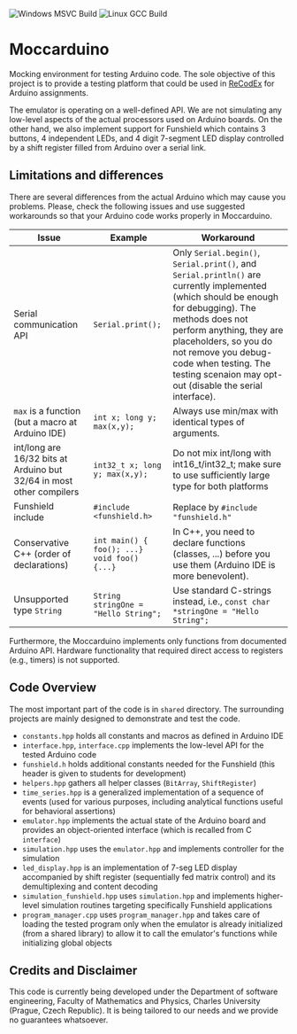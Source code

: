 ![Windows MSVC Build](https://github.com/krulis-martin/Moccarduino/workflows/Windows%20MSVC%20Build/badge.svg)
![Linux GCC Build](https://github.com/krulis-martin/Moccarduino/workflows/Linux%20GCC%20Build/badge.svg)

# Moccarduino

Mocking environment for testing Arduino code. The sole objective of this project is to provide a testing platform that could be used in
[ReCodEx](https://github.com/ReCodEx) for Arduino assignments.

The emulator is operating on a well-defined API. We are not simulating any low-level aspects of the actual processors used on Arduino boards.
On the other hand, we also implement support for Funshield which contains 3 buttons, 4 independent LEDs, and 4 digit 7-segment LED display controlled by a shift register filled from Arduino over a serial link.

## Limitations and differences

There are several differences from the actual Arduino which may cause you problems. Please, check the following issues and use suggested workarounds so that your Arduino code works properly in Moccarduino.

<table class="table">
<thead>
	<tr>
		<th>Issue</th>
		<th>Example</th>
		<th>Workaround</th>
	</tr>
</thead>
<tbody>
	<tr>
		<td>Serial communication API</td>
		<td class="text-nowrap"><code>Serial.print();</code></td>
		<td>Only <code>Serial.begin()</code>, <code>Serial.print()</code>, and <code>Serial.println()</code> are currently implemented (which should be enough for debugging). The methods does not perform anything, they are placeholders, so you do not remove you debug-code when testing. The testing scenaion may opt-out (disable the serial interface).</td>
	</tr>
	<tr>
		<td><code>max</code> is a function (but a macro at Arduino IDE)</td>
		<td class="text-nowrap"><code>int x; long y; max(x,y);</code></td>
		<td>Always use min/max with identical types of arguments.</td>
	</tr>
	<tr>
		<td>int/long are 16/32 bits at Arduino but 32/64 in most other compilers</td>
		<td class="text-nowrap"><code>int32_t x; long y; max(x,y);</code></td>
		<td>Do not mix int/long with int16_t/int32_t; make sure to use sufficiently large type for both platforms</td>
	</tr>
	<tr>
		<td>Funshield include</td>
		<td class="text-nowrap"><code>#include &lt;funshield.h&gt;</code></td>
		<td>Replace by <code>#include "funshield.h"</code></td>
	</tr>
	<tr>
		<td>Conservative C++ (order of declarations)</td>
		<td class="text-nowrap"><code>int main() { foo(); ...}</code><br><code>void foo() {...}</code></td>
		<td>In C++, you need to declare functions (classes, ...) before you use them (Arduino IDE is more benevolent).</td>
	</tr>
	<tr>
		<td>Unsupported type <code>String</code></td>
		<td class="text-nowrap"><code>String stringOne = "Hello String";</code></td>
		<td>Use standard C-strings instead, i.e., <code>const char *stringOne = "Hello String";</code></td>
	</tr>
</tbody>
</table>

Furthermore, the Moccarduino implements only functions from documented Arduino API. Hardware functionality that required direct access to registers (e.g., timers) is not supported.

## Code Overview

The most important part of the code is in `shared` directory. The surrounding projects are mainly designed to demonstrate and test the code.

- `constants.hpp` holds all constants and macros as defined in Arduino IDE
- `interface.hpp`, `interface.cpp` implements the low-level API for the tested Arduino code
- `funshield.h` holds additional constants needed for the Funshield (this header is given to students for development)
- `helpers.hpp` gathers all helper classes (`BitArray`, `ShiftRegister`)
- `time_series.hpp` is a generalized implementation of a sequence of events (used for various purposes, including analytical functions useful for behavioral assertions)
- `emulator.hpp` implements the actual state of the Arduino board and provides an object-oriented interface (which is recalled from C `interface`)
- `simulation.hpp` uses the `emulator.hpp` and implements controller for the simulation
- `led_display.hpp` is an implementation of 7-seg LED display accompanied by shift register (sequentially fed matrix control) and its demultiplexing and content decoding
- `simulation_funshield.hpp` uses `simulation.hpp` and implements higher-level simulation routines targeting specifically Funshield applications
- `program_manager.cpp` uses `program_manager.hpp` and takes care of loading the tested program only when the emulator is already initialized (from a shared library) to allow it to call the emulator's functions while initializing global objects


## Credits and Disclaimer

This code is currently being developed under the Department of software engineering, Faculty of Mathematics and Physics, Charles University (Prague, Czech Republic). It is being tailored to our needs and we provide no guarantees whatsoever.
 